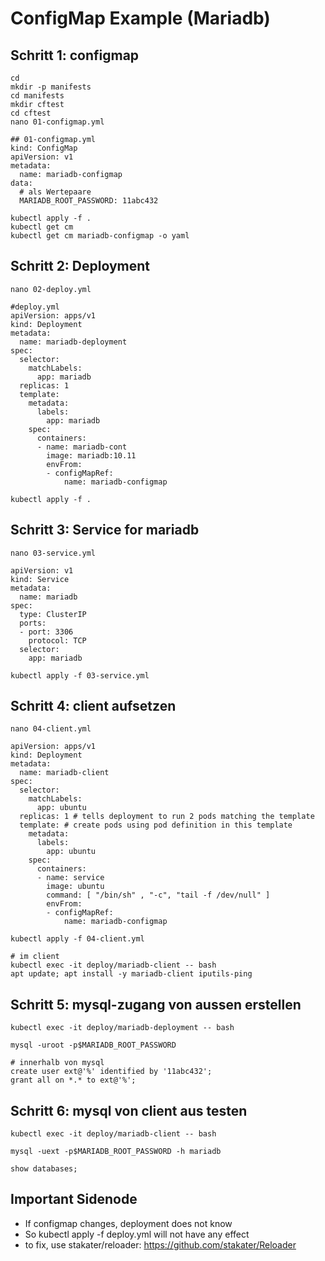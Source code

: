 # ConfigMap Example (Mariadb) 

## Schritt 1: configmap 

```
cd 
mkdir -p manifests
cd manifests
mkdir cftest 
cd cftest 
nano 01-configmap.yml 
```

```
## 01-configmap.yml
kind: ConfigMap 
apiVersion: v1 
metadata:
  name: mariadb-configmap 
data:
  # als Wertepaare
  MARIADB_ROOT_PASSWORD: 11abc432
```

```
kubectl apply -f .
kubectl get cm
kubectl get cm mariadb-configmap -o yaml
```


## Schritt 2: Deployment 
```
nano 02-deploy.yml
```

```
#deploy.yml 
apiVersion: apps/v1
kind: Deployment
metadata:
  name: mariadb-deployment
spec:
  selector:
    matchLabels:
      app: mariadb
  replicas: 1 
  template:
    metadata:
      labels:
        app: mariadb
    spec:
      containers:
      - name: mariadb-cont
        image: mariadb:10.11
        envFrom:
        - configMapRef:
            name: mariadb-configmap

```

```
kubectl apply -f .
```

## Schritt 3: Service for mariadb 

```
nano 03-service.yml 
```

```
apiVersion: v1
kind: Service
metadata:
  name: mariadb
spec:
  type: ClusterIP
  ports:
  - port: 3306
    protocol: TCP
  selector:
    app: mariadb
```

```
kubectl apply -f 03-service.yml 
```

## Schritt 4: client aufsetzen 

```
nano 04-client.yml 
```

```
apiVersion: apps/v1
kind: Deployment
metadata:
  name: mariadb-client
spec:
  selector:
    matchLabels:
      app: ubuntu
  replicas: 1 # tells deployment to run 2 pods matching the template
  template: # create pods using pod definition in this template
    metadata:
      labels:
        app: ubuntu
    spec:
      containers:
      - name: service
        image: ubuntu
        command: [ "/bin/sh" , "-c", "tail -f /dev/null" ]
        envFrom:
        - configMapRef:
            name: mariadb-configmap
```

```
kubectl apply -f 04-client.yml 
```



```
# im client 
kubectl exec -it deploy/mariadb-client -- bash 
apt update; apt install -y mariadb-client iputils-ping
```

## Schritt 5: mysql-zugang von aussen erstellen 

```
kubectl exec -it deploy/mariadb-deployment -- bash
```

```
mysql -uroot -p$MARIADB_ROOT_PASSWORD
```

```
# innerhalb von mysql 
create user ext@'%' identified by '11abc432';
grant all on *.* to ext@'%';

```

## Schritt 6: mysql von client aus testen 

```
kubectl exec -it deploy/mariadb-client -- bash
```

```
mysql -uext -p$MARIADB_ROOT_PASSWORD -h mariadb
```

```
show databases;
```

## Important Sidenode 

  * If configmap changes, deployment does not know
  * So kubectl apply -f deploy.yml will not have any effect
  * to fix, use stakater/reloader: https://github.com/stakater/Reloader

